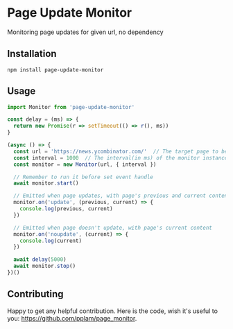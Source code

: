 Page Update Monitor
==========

Monitoring page updates for given url, no dependency

## Installation

  `npm install page-update-monitor`

## Usage

~~~javascript
import Monitor from 'page-update-monitor'

const delay = (ms) => {
  return new Promise(r => setTimeout(() => r(), ms))
}

(async () => {
  const url = 'https://news.ycombinator.com/'  // The target page to be monitored
  const interval = 1000  // The interval(in ms) of the monitor instance to check the target page
  const monitor = new Monitor(url, { interval })

  // Remember to run it before set event handle
  await monitor.start()

  // Emitted when page updates, with page's previous and current contents
  monitor.on('update', (previous, current) => {
    console.log(previous, current)
  })

  // Emitted when page doesn't update, with page's current content
  monitor.on('noupdate', (current) => {
    console.log(current)
  })

  await delay(5000)
  await monitor.stop()
})()
~~~

## Contributing

  Happy to get any helpful contribution. Here is the code, wish it's useful to you: https://github.com/pplam/page_monitor.
